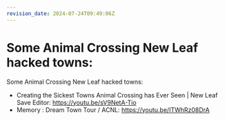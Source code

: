 ```yaml
---
revision_date: 2024-07-24T09:49:06Z
---
```

# Some Animal Crossing New Leaf hacked towns:
Some Animal Crossing New Leaf hacked towns:
* Creating the Sickest Towns Animal Crossing has Ever Seen | New Leaf Save Editor: https://youtu.be/sV9NetA-Tio
* Memory : Dream Town Tour / ACNL: https://youtu.be/ITWhRz08DrA